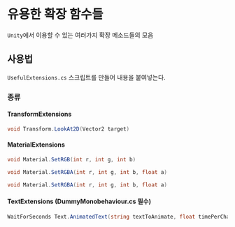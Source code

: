# 유용한 확장 함수들

`Unity`에서 이용할 수 있는 여러가지 확장 메소드들의 모음

## 사용법

`UsefulExtensions.cs` 스크립트를 만들어 내용을 붙여넣는다.

### 종류

#### TransformExtensions

```cs
void Transform.LookAt2D(Vector2 target)
```

#### MaterialExtensions

```cs
void Material.SetRGB(int r, int g, int b)
```

```cs
void Material.SetRGBA(int r, int g, int b, float a)
```

```cs
void Material.SetRGBA(int r, int g, int b, float a)
```

#### TextExtensions (DummyMonobehaviour.cs 필수)

```cs
WaitForSeconds Text.AnimatedText(string textToAnimate, float timePerChar, [Action onCompleted = null]) // 텍스트를 순차적으로 출력한다.
```
